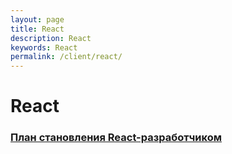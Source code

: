 ```yaml
---
layout: page
title: React
description: React
keywords: React
permalink: /client/react/
---
```


# React

### [План становления React-разработчиком](https://github.com/adam-golab/react-developer-roadmap/blob/master/README-RU.md)
